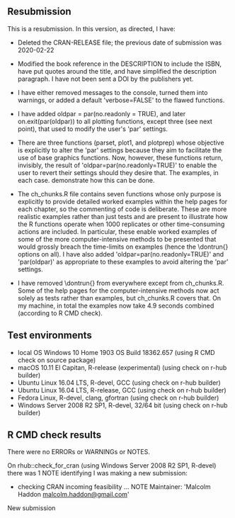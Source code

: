 
## Resubmission

This is a resubmission. In this version, as directed, I have:


* Deleted the CRAN-RELEASE file; the previous date of submission was 2020-02-22

* Modified the book reference in the DESCRIPTION to include the ISBN, have put quotes around the title, and have simplified the description paragraph. I have not been sent a DOI by the publishers yet.

* I have either removed messages to the console, turned them into warnings, or added a default 'verbose=FALSE' to the flawed functions.

* I have added oldpar = par(no.readonly = TRUE), and later on.exit(par(oldpar)) to all plotting functions, except three (see next point), that used to modify the user's 'par' settings.

* There are three functions (parset, plot1, and plotprep) whose objective is explicitly to alter the 'par' settings because they aim to facilitate the use of base graphics functions. Now, however, these functions return, invisibly, the result of 'oldpar=par(no.readonly=TRUE)' to enable the user to revert their settings should they desire that. The examples, in each case. demonstrate how this can be done.  

* The ch_chunks.R file contains seven functions whose only purpose is explicitly to provide detailed worked examples within the help pages for each chapter, so the commenting of code is deliberate. These are more realistic examples rather than just tests and are present to illustrate how the R functions operate when 1000 replicates or other time-consuming actions are included. In particular, these enable worked examples of some of the more computer-intensive methods to be presented that would grossly breach the time-limits on examples (hence the \dontrun{} options on all). I have also added 'oldpar=par(no.readonly=TRUE)' and 'par(oldpar)' as appropriate to these examples to avoid altering the 'par' settings. 

* I have removed \dontrun{} from everywhere except from ch_chunks.R. Some of the help pages for the computer-intensive methods now act solely as tests rather than examples, but ch_chunks.R covers that. On my machine, in total the examples now take 4.9 seconds combined (according to R CMD check).

## Test environments
* local OS Windows 10 Home 1903 OS Build 18362.657 (using R CMD check on source package)
* macOS 10.11 El Capitan, R-release (experimental) (using check on r-hub builder)
* Ubuntu Linux 16.04 LTS, R-devel, GCC (using check on r-hub builder)
* Ubuntu Linux 16.04 LTS, R-release, GCC (using check on r-hub builder)
* Fedora Linux, R-devel, clang, gfortran (using check on r-hub builder)
* Windows Server 2008 R2 SP1, R-devel, 32/64 bit (using check on r-hub builder)


## R CMD check results
There were no ERRORs or WARNINGs or NOTES. 


On rhub::check_for_cran (using Windows Server 2008 R2 SP1, R-devel) there was 1 NOTE identifying I was making a new submission:

* checking CRAN incoming feasibility ... NOTE
Maintainer: 'Malcolm Haddon <malcolm.haddon@gmail.com>'

New submission


